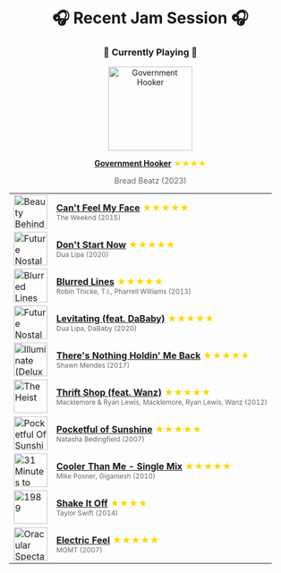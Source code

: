 <div align='center'>

# 🎧 Recent Jam Session 🎧

<h3>🎵 Currently Playing 🎵</h3>

<a href="https://open.spotify.com/track/6luTWh6j0KQQ1OgYAgV8ke"><img src="https://i.scdn.co/image/ab67616d0000b273f4a954bd49b104d726f4d616" width="150" height="150" alt="Government Hooker" /></a>

<b><a href="https://open.spotify.com/track/6luTWh6j0KQQ1OgYAgV8ke">Government Hooker</a></b><span style="color: gold;"> ★★★★</span>

<span style="color: #666;">Bread Beatz (2023)</span>

<table style='margin: 0 auto; max-width: 550px;'>
<tr>
<td width="60"><a href="https://open.spotify.com/track/22VdIZQfgXJea34mQxlt81"><img src="https://i.scdn.co/image/ab67616d0000b2737fcead687e99583072cc217b" width="60" height="60" alt="Beauty Behind The Madness" /></a></td>
<td><b><a href="https://open.spotify.com/track/22VdIZQfgXJea34mQxlt81">Can't Feel My Face</a></b> <span style="color: gold;"> ★★★★★</span><br><span style="font-size: 12px; color: #666;">The Weeknd (2015)</span></td>
</tr>
<tr>
<td width="60"><a href="https://open.spotify.com/track/3PfIrDoz19wz7qK7tYeu62"><img src="https://i.scdn.co/image/ab67616d0000b2734bc66095f8a70bc4e6593f4f" width="60" height="60" alt="Future Nostalgia" /></a></td>
<td><b><a href="https://open.spotify.com/track/3PfIrDoz19wz7qK7tYeu62">Don't Start Now</a></b> <span style="color: gold;"> ★★★★★</span><br><span style="font-size: 12px; color: #666;">Dua Lipa (2020)</span></td>
</tr>
<tr>
<td width="60"><a href="https://open.spotify.com/track/0n4bITAu0Y0nigrz3MFJMb"><img src="https://i.scdn.co/image/ab67616d0000b273bf4733171d920f2a62b24713" width="60" height="60" alt="Blurred Lines (Deluxe)" /></a></td>
<td><b><a href="https://open.spotify.com/track/0n4bITAu0Y0nigrz3MFJMb">Blurred Lines</a></b> <span style="color: gold;"> ★★★★★</span><br><span style="font-size: 12px; color: #666;">Robin Thicke, T.I., Pharrell Williams (2013)</span></td>
</tr>
<tr>
<td width="60"><a href="https://open.spotify.com/track/5nujrmhLynf4yMoMtj8AQF"><img src="https://i.scdn.co/image/ab67616d0000b2732172b607853fa89cefa2beb4" width="60" height="60" alt="Future Nostalgia" /></a></td>
<td><b><a href="https://open.spotify.com/track/5nujrmhLynf4yMoMtj8AQF">Levitating (feat. DaBaby)</a></b> <span style="color: gold;"> ★★★★★</span><br><span style="font-size: 12px; color: #666;">Dua Lipa, DaBaby (2020)</span></td>
</tr>
<tr>
<td width="60"><a href="https://open.spotify.com/track/7JJmb5XwzOO8jgpou264Ml"><img src="https://i.scdn.co/image/ab67616d0000b273ea3ef7697cfd5705b8f47521" width="60" height="60" alt="Illuminate (Deluxe)" /></a></td>
<td><b><a href="https://open.spotify.com/track/7JJmb5XwzOO8jgpou264Ml">There's Nothing Holdin' Me Back</a></b> <span style="color: gold;"> ★★★★★</span><br><span style="font-size: 12px; color: #666;">Shawn Mendes (2017)</span></td>
</tr>
<tr>
<td width="60"><a href="https://open.spotify.com/track/6CjtS2JZH9RkDz5UVInsa9"><img src="https://i.scdn.co/image/ab67616d0000b2732a6b364528b128a4a17d100d" width="60" height="60" alt="The Heist" /></a></td>
<td><b><a href="https://open.spotify.com/track/6CjtS2JZH9RkDz5UVInsa9">Thrift Shop (feat. Wanz)</a></b> <span style="color: gold;"> ★★★★★</span><br><span style="font-size: 12px; color: #666;">Macklemore & Ryan Lewis, Macklemore, Ryan Lewis, Wanz (2012)</span></td>
</tr>
<tr>
<td width="60"><a href="https://open.spotify.com/track/1uigwk5hNV84zRd5YQQRTk"><img src="https://i.scdn.co/image/ab67616d0000b273861f87fea3ad0f7b23453780" width="60" height="60" alt="Pocketful Of Sunshine" /></a></td>
<td><b><a href="https://open.spotify.com/track/1uigwk5hNV84zRd5YQQRTk">Pocketful of Sunshine</a></b> <span style="color: gold;"> ★★★★★</span><br><span style="font-size: 12px; color: #666;">Natasha Bedingfield (2007)</span></td>
</tr>
<tr>
<td width="60"><a href="https://open.spotify.com/track/2V4bv1fNWfTcyRJKmej6Sj"><img src="https://i.scdn.co/image/ab67616d0000b273d6165c0d6eba7e5bf3fca16d" width="60" height="60" alt="31 Minutes to Takeoff" /></a></td>
<td><b><a href="https://open.spotify.com/track/2V4bv1fNWfTcyRJKmej6Sj">Cooler Than Me - Single Mix</a></b> <span style="color: gold;"> ★★★★★</span><br><span style="font-size: 12px; color: #666;">Mike Posner, Gigamesh (2010)</span></td>
</tr>
<tr>
<td width="60"><a href="https://open.spotify.com/track/5xTtaWoae3wi06K5WfVUUH"><img src="https://i.scdn.co/image/ab67616d0000b2739abdf14e6058bd3903686148" width="60" height="60" alt="1989" /></a></td>
<td><b><a href="https://open.spotify.com/track/5xTtaWoae3wi06K5WfVUUH">Shake It Off</a></b> <span style="color: gold;"> ★★★★</span><br><span style="font-size: 12px; color: #666;">Taylor Swift (2014)</span></td>
</tr>
<tr>
<td width="60"><a href="https://open.spotify.com/track/3FtYbEfBqAlGO46NUDQSAt"><img src="https://i.scdn.co/image/ab67616d0000b2738b32b139981e79f2ebe005eb" width="60" height="60" alt="Oracular Spectacular" /></a></td>
<td><b><a href="https://open.spotify.com/track/3FtYbEfBqAlGO46NUDQSAt">Electric Feel</a></b> <span style="color: gold;"> ★★★★★</span><br><span style="font-size: 12px; color: #666;">MGMT (2007)</span></td>
</tr>
</table>
</div>

